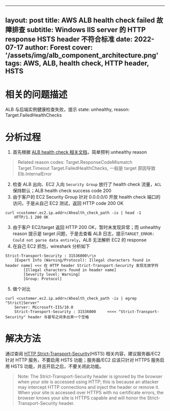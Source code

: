 
---
layout:         post
title:          AWS ALB health check failed 故障排查
subtitle:		Windows IIS server 的 HTTP response HSTS header 不符合标准
date:           2022-07-17
author:         Forest
cover:          '/assets/img/alb_component_architecture.png'
tags:           AWS, ALB, health check, HTTP header, HSTS
---

# 相关的问题描述
ALB 与后端实例健康检查失败，提示 state: unhealthy, reason: Target.FailedHealthChecks   

# 分析过程  
1. 首先根据 [ALB health check 相关文档](https://docs.amazonaws.cn/en_us/elasticloadbalancing/latest/application/target-group-health-checks.html)，简单预判 unhealthy reason
> Related reason codes: 
> Target.ResponseCodeMismatch
> Target.Timeout 
> Target.FailedHealthChecks, 一般是 target 原因导致
> Elb.InternalError
2. 检查 ALB 出向、EC2 入向 `Security Group` 放行了 health check 流量，`ACL` 保持默认；ALB health check success code 200  
3. 由于客户的 EC2 Security Group 针对 0.0.0.0/0 开放 health check 端口的访问，于是从自己 EC2 测试，返回 HTTP code 200 OK  
```
curl <customer.ec2.ip.addr>/Ahealth_check_path -is | head -1  
    HTTP/1.1 200 OK  
```
3. 由于客户 EC2/target 返回 HTTP 200 OK，暂时未发现异常；而 unhealthy reason 提示是 target 问题，于是去查看 ALB 日志，提示`TARGET_ERROR: Could not parse data entirely`，ALB 无法解析 EC2 的 response  
4. 在自己 EC2 抓包，wireshark 分析如下  
```
Strict-Transport-Security : 31536000\r\n
    [Expert Info (Warning/Protocol): Illegal characters found in header name] <<< 在 HTTP header Strict-Transport-Security 发现无效字符
        [Illegal characters found in header name]
        [Severity level: Warning]
        [Group: Protocol]
```
5. 做个对比  
```
curl <customer.ec2.ip.addr>/Ahealth_check_path -is | egrep "Strict|Server"
    Server: Microsoft-IIS/10.0
    Strict-Transport-Security : 31536000     <<<< "Strict-Transport-Security" header 与冒号之间多出来一个空格
```
# 解决方法  
通过查阅 [HTTP Strict-Transport-Security](https://developer.mozilla.org/en-US/docs/Web/HTTP/Headers/Strict-Transport-Security)(HSTS) 相关内容，建议服务器/EC2 针对 HTTP 服务，不要启用 HSTS 功能；服务器/EC2 应该只针对 HTTPS 服务启用 HSTS 功能，并且开启之后，不要关闭此功能。
> Note: 
    The Strict-Transport-Security header is ignored by the browser when your site is accessed using HTTP; this is because an attacker may intercept HTTP connections and inject the header or remove it. When your site is accessed over HTTPS with no certificate errors, the browser knows your site is HTTPS capable and will honor the Strict-Transport-Security header. 
